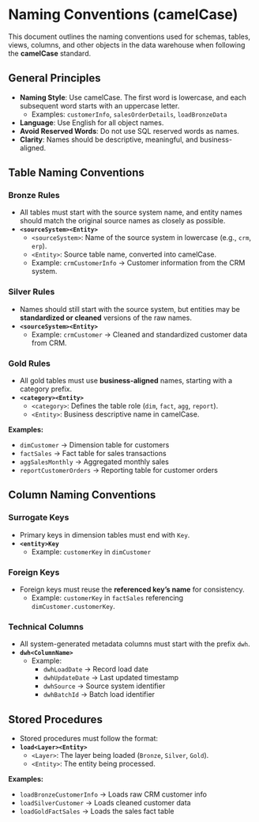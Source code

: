 # **Naming Conventions (camelCase)**

This document outlines the naming conventions used for schemas, tables, views, columns, and other objects in the data warehouse when following the **camelCase** standard.


## **General Principles**


- **Naming Style**: Use camelCase. The first word is lowercase, and each subsequent word starts with an uppercase letter.
    - Examples: `customerInfo`, `salesOrderDetails`, `loadBronzeData`
- **Language**: Use English for all object names.
- **Avoid Reserved Words**: Do not use SQL reserved words as names.
- **Clarity**: Names should be descriptive, meaningful, and business-aligned.


## **Table Naming Conventions**

### **Bronze Rules**

- All tables must start with the source system name, and entity names should match the original source names as closely as possible.
- **`<sourceSystem><Entity>`**
    - `<sourceSystem>`: Name of the source system in lowercase (e.g., `crm`, `erp`).
    - `<Entity>`: Source table name, converted into camelCase.
    - Example: `crmCustomerInfo` → Customer information from the CRM system.


### **Silver Rules**

- Names should still start with the source system, but entities may be **standardized or cleaned** versions of the raw names.
- **`<sourceSystem><Entity>`**
    - Example: `crmCustomer` → Cleaned and standardized customer data from CRM.


### **Gold Rules**

- All gold tables must use **business-aligned** names, starting with a category prefix.
- **`<category><Entity>`**
    - `<category>`: Defines the table role (`dim`, `fact`, `agg`, `report`).
    - `<Entity>`: Business descriptive name in camelCase.

**Examples:**

- `dimCustomer` → Dimension table for customers
- `factSales` → Fact table for sales transactions
- `aggSalesMonthly` → Aggregated monthly sales
- `reportCustomerOrders` → Reporting table for customer orders


## **Column Naming Conventions**

### **Surrogate Keys**

- Primary keys in dimension tables must end with `Key`.
- **`<entity>Key`**
    - Example: `customerKey` in `dimCustomer`

### **Foreign Keys**

- Foreign keys must reuse the **referenced key’s name** for consistency.
    - Example: `customerKey` in `factSales` referencing `dimCustomer.customerKey`.

### **Technical Columns**

- All system-generated metadata columns must start with the prefix `dwh`.
- **`dwh<ColumnName>`**
    - Example:
        - `dwhLoadDate` → Record load date
        - `dwhUpdateDate` → Last updated timestamp
        - `dwhSource` → Source system identifier
        - `dwhBatchId` → Batch load identifier


## **Stored Procedures**

- Stored procedures must follow the format:
- **`load<Layer><Entity>`**
    - `<Layer>`: The layer being loaded (`Bronze`, `Silver`, `Gold`).
    - `<Entity>`: The entity being processed.

**Examples:**

- `loadBronzeCustomerInfo` → Loads raw CRM customer info
- `loadSilverCustomer` → Loads cleaned customer data
- `loadGoldFactSales` → Loads the sales fact table